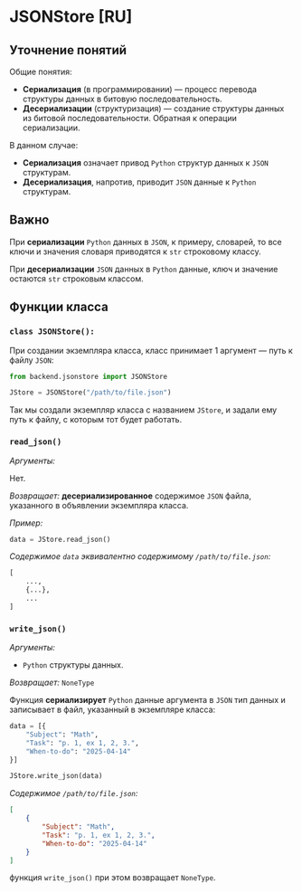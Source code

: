 # JSONStore [RU]

## Уточнение понятий

Общие понятия:

- **Сериализация** (в программировании) — процесс перевода структуры данных в битовую последовательность.
- **Десериализации** (структуризация) — создание структуры данных из битовой последовательности. Обратная к операции сериализации.

В данном случае:

- **Сериализация** означает привод `Python` структур данных к `JSON` структурам.
- **Десериализация**, напротив, приводит `JSON` данные к `Python` структурам.

## Важно

При **сериализации** `Python` данных в `JSON`, к примеру, словарей, то все ключи и значения словаря приводятся к `str` строковому классу. 

При **десериализации** `JSON` данных в `Python` данные, ключ и значение остаются `str` строковым классом.

## Функции класса

### `class JSONStore():`

При создании экземпляра класса, класс принимает 1 аргумент — путь к файлу `JSON`:

```py
from backend.jsonstore import JSONStore

JStore = JSONStore("/path/to/file.json")
```

Так мы создали экземпляр класса с названием `JStore`, и задали ему путь к файлу, с которым тот будет работать.

### `read_json()`

*Аргументы:*

Нет.

*Возвращает:* **десериализированное** содержимое `JSON` файла, указанного в объявлении экземпляра класса.

*Пример:*

```py
data = JStore.read_json()
```

*Содержимое `data` эквивалентно содержимому `/path/to/file.json`:*

```py
[
    ...,
    {...},
    ...
]
```

### `write_json()`

*Аргументы:*

- `Python` структуры данных.

*Возвращает:* `NoneType`

Функция **сериализирует** `Python` данные аргумента в `JSON` тип данных и записывает в файл, указанный в экземпляре класса:

```py
data = [{
    "Subject": "Math",
    "Task": "p. 1, ex 1, 2, 3.",
    "When-to-do": "2025-04-14"
}]

JStore.write_json(data)
```

*Содержимое `/path/to/file.json`:*

```json
[
    {
        "Subject": "Math",
        "Task": "p. 1, ex 1, 2, 3.",
        "When-to-do": "2025-04-14"
    }
]
```

функция `write_json()` при этом возвращает `NoneType`.